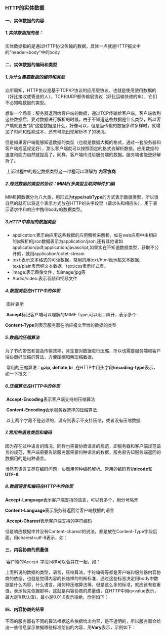 ### HTTP的实体数据

#### 一、实体数据的内容

##### 	1.实体数据指的是：

​			实体数据指的是通过HTTP协议传输的数据，具体一点就是HTTP报文中的"header+body"中的body

#### 二、实体数据的编码和类型

##### 	1.为什么需要数据的编码和类型

​		众所周知，HTTP协议是基于TCP/IP协议的应用层协议，也就是使用使用数据的（好比接收或寄送的人）。TCP和UDP都传输层协议（好比运输快递的车），它们不必知晓数据的类型。

​		想象一个场景：服务器返回给客户端的数据，通过TCP传输给客户端，客户端收到这些数据后，要对数据进行解析的时候，由于不知道这些数据是什么类型，所以客户端就要去“猜”这些数据是什么，好像可以，但是当传输的数据多种多样时，就增加了时间和性能成本，还有可能出现解析不了的状况。

​		但是如果客户端能够知道数据的类型（也就是数据大概的格式，通过一套服务器和客户端规范规定好），那么客户端就可以按照固定的格式去解析数据，应用数据的速度和能力自然就提高了，同样，客户端传过给服务端的数据，服务端也能更好解析了。

​		上诉过程中的规定数据类型这一过程可以理解为 **内容协商**

##### 	2.规范数据的类型的协议：MIME(多类型互联网邮件扩展)

​		MIME把数据分为八大类，用形式为**type/subType**的方式表示数据类型，所以很自然的就可以将这个表示方式放在HTTP的头字段里（请求头和相应头），用于表示请求中和响应中携带body的数据类型。

##### 	3.HTTP中常用的数据类型

- application:表示由应用这些数据的应用解析来解析，如在web应用中由相应的js解析的json数据表示为application/json,还有其他诸如application/pdf;application/javascript,如果实在不知道数据类型，获取不公开的，就用application/octet-stream
- text:表示文本格式的可读数据，常用的用text/html表示超文本数据，text/plain表示纯文本数据，text/css表示样式表。
- image:表示图像文件，如image/jpg等
- Audio/video:表示音频和视频文件



##### 	4.数据类型在HTTP中的体现

​		图片表示

​		**Accept**标记客户端可以理解的MIME Type,可以用；隔开，表示多个

​		**Content-Type**则表示服务器在响应报文里给的数据的类型

##### 	5.数据的压缩算法

​		为了节约带宽和提高传输效率，肯定要对数据进行压缩，所以也需要服务端和客户端协商好压缩的算法，方便压缩和解压缩数据。

​		常用的压缩算法：**gzip, deflate,br**	,在HTTP中用头字段**Encoding-type**表示，如一下报文：

##### 	6.压缩算法在HTTP中的体现

​		**Accept-Encoding**表示客户端支持的压缩算法

​		**Content-Encoding**表示服务器选择的压缩算法

​		以上两个字段不是必须的，没有则表示不支持压缩，或者没有压缩数据

##### 	7.常用的语言类型和编码

​		因为存在过种语言的情况，同样也需要协商语言的规范，即服务器和客户端规范语言的规范，客户端需要告诉服务器需要何种语言的数据，服务器告知服务端返回的数据用的是何种语言。

​		当然有语言又存在编码问题，协商用何种编码解析。常用的编码有**Unicode**和**UTF-8**

##### 	8.数据语言和编码在HTTP中的体现

​		**Accept-Language**表示客户端支持的语言，可以有多个，用分号隔开

​		**Content-Language**表示服务器返回给客户端数据的语言

​		**Accept-Charest**表示客户端支持的字符编码

​		但是响应数据中并没有Content-charest的说法，都是放在Content-Type字段后面，用charest=utf-8表示，如：



#### 三、内容协商的质量值

​	客户端的Accept-字段同样可以合并在一起，如：

​	上面所说的数据的类型，语言，压缩算法，字符编码等都是客户端和服务器内容协商的依据，也就是觉得内容的长啥样的判断标准，通过这些标志决定用body中数据是什么内容，什么语言，用何种压缩算法等。但是这么多的标准，就应该有权重值，表示优先依据那种，这就是内容协商的质量值，在HTTP中用q=value表示，最大是1(默认值)，最小是0.01,0表示拒绝，示例如下：

#### 四、内容协商的结果

​	不同的服务器有不同的算法根据这些依据给出内容，是不透明的，所以服务器会给出一些信息显示依据哪些标准给出的内容，用**Vary**表示，示例如下：

​	

​	

